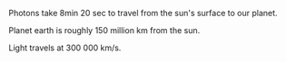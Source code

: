 
Photons take 8min 20 sec to travel from the sun's surface to our planet.

Planet earth is roughly 150 million km from the sun.

Light travels at 300 000 km/s.

